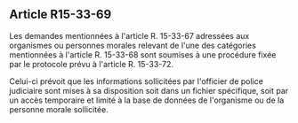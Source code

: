 Article R15-33-69
----
Les demandes mentionnées à l'article R. 15-33-67 adressées aux organismes ou
personnes morales relevant de l'une des catégories mentionnées à l'article R.
15-33-68 sont soumises à une procédure fixée par le protocole prévu à l'article
R. 15-33-72.

Celui-ci prévoit que les informations sollicitées par l'officier de police
judiciaire sont mises à sa disposition soit dans un fichier spécifique, soit par
un accès temporaire et limité à la base de données de l'organisme ou de la
personne morale sollicitée.
